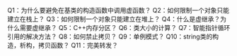 Q1：为什么要避免在基类的构造函数中调用虚函数？
Q2：如何限制一个对象只能建立在栈上？
Q3：如何限制一个对象只能建立在堆上？
Q4：什么是虚继承？为什么需要虚继承？
Q5：C++内存分区？
Q6：类大小的计算？
Q7：智能指针循环引用的解决方法？
Q8：如何禁止拷贝？
Q9：单例模式？
Q10：string类的构造，析构，拷贝函数？
Q11：完美转发？
